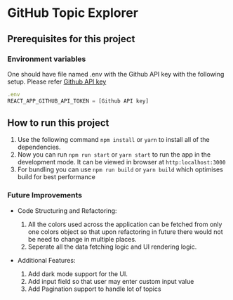 # GitHub Topic Explorer

## Prerequisites for this project

### Environment variables

One should have file named .env with the Github API key with the following setup. Please refer  [Github API key](https://docs.github.com/en/free-pro-team@latest/graphql/guides/forming-calls-with-graphql#authenticating-with-graphql)

```js
.env
REACT_APP_GITHUB_API_TOKEN = [Github API key]
```

## How to run this project

1. Use the following command `npm install` or `yarn` to install all of the dependencies.
2. Now you can run `npm run start` or `yarn start` to run the app in the development mode. It can be viewed in browser at `http:localhost:3000`
3. For bundling you can use `npm run build` or `yarn build` which optimises build for best performance

### Future Improvements

- Code Structuring and Refactoring:
    1. All the colors used across the application can be fetched from only one colors object so that upon refactoring in future there would not be need to change in multiple places.
    2. Seperate all the data fetching logic and UI rendering logic.

- Additional Features:
    1. Add dark mode support for the UI.
    2. Add input field so that user may enter custom input value
    3. Add Pagination support to handle lot of topics
